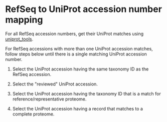 # RefSeq to UniProt accession number mapping

For all RefSeq accession numbers, get their UniProt matches using
[uniprot_tools](https://pypi.python.org/pypi/uniprot_tools).

For RefSeq accessions with more than one UniProt accession matches, follow steps
below until there is a single matching UniProt accession number.

1. Select the UniProt accession having the same taxonomy ID as the RefSeq
accession. 

2. Select the "reviewed" UniProt accession.

3. Select the UniProt accession having the taxonomy ID that is a match for
reference/representative proteome.

4. Select the UniProt accession having a record that matches to a complete
proteome.





